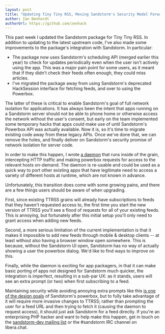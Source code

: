 ```yaml
---
layout: post
title: "Updating Tiny Tiny RSS, Moving Sandstorm's Security Model Forward."
author: Ian Denhardt
authorUrl: https://github.com/zenhack
---
```


This past week I updated the Sandstorm package for Tiny Tiny RSS. In
addition to updating to the latest upstream code, I've also made some
improvements to the package's integration with Sandstorm. In particular:

- The package now uses Sandstorm's scheduling API (merged earlier this
  year) to check for updates periodically even when the user isn't
  actively using the app. This was a major pain point for some users,
  as it meant that if they didn't check their feeds often enough, they
  could miss articles.
- I've migrated the package away from using Sandstorm's deprecated
  HackSession interface for fetching feeds, and over to using the
  Powerbox.

The latter of these is critical to enable Sandstorm's goal of full
network isolation for applications. It has always been the intent that
apps running on a Sandstorm server should not be able to phone home or
otherwise access the network without the user's consent, but early on
the team implemented some temporary hacks that apps could make use of
until Sandstorm's Powerbox API was actually available. Now it is, so
it's time to migrate existing code away from these legacy APIs. Once
we've done that, we can remove the holes, and finally deliver on
Sandstorm's security promise of network isolation for server code.

In order to make this happen, I wrote [a daemon][1] that runs inside of
the grain, intercepting HTTP traffic and making powerbox requests for
access to the relevant hosts on-demand. The daemon is re-usable and
could be used as a quick way to port other existing apps that have
legitimate need to access a variety of different hosts at runtime,
which are not known in advance.

Unfortunately, this transition does come with some growing pains, and
there are a few things users should be aware of when upgrading.

First, since existing TTRSS grains will already have subscriptions to
feeds that they haven't requested access to, the first time you start
the new version of TTRSS you'll see a flood of requests for all of your
existing feeds. This is annoying, but fortunately after this initial
setup you'll only need to grant access when adding new feeds.

Second, a more serious limitation of the current implementation is that
it makes it impossible to add new feeds through mobile & desktop clients
-- at least without also having a browser window open somewhere. This is
because, without the Sandstorm UI open, Sandstorm has no way of actually
showing a user the powerbox dialog. We'd like to find ways to improve
on this.

Finally, while the daemon is exciting for app packagers, in that it can
make basic porting of apps not designed for Sandstorm much quicker,
the integration is imperfect, resulting in a sub-par UX: as it stands,
users will see an extra prompt (or two) when first subscribing to a
feed.

Maintaining security while avoiding annoying extra prompts like this [is
one of the design goals][2] of Sandstorm's powerbox, but to fully take
advantage of it will require more invasive changes to TTRSS; rather than
prompting the user for a feed URL and then trying to fetch it (causing
the daemon to request access), it should just ask Sandstorm for a feed
directly. If you're an enterprising PHP hacker and want to help make
this happen, get in touch on the [sandstorm-dev mailing list][3] or the
#sandstorm IRC channel on libera.chat.

[1]: https://github.com/zenhack/powerbox-http-proxy
[2]: /news/2015-06-10-network-access-permission-android-vs-sandstorm
[3]: https://groups.google.com/forum/#!forum/sandstorm-dev
